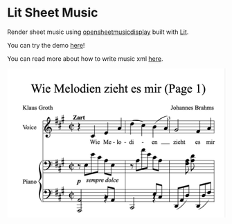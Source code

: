 # Lit Sheet Music

Render sheet music using [opensheetmusicdisplay](https://github.com/opensheetmusicdisplay/opensheetmusicdisplay) built with [Lit](https://lit.dev).

You can try the demo [here](https://rodydavis.github.io/lit-sheet-music/)!

You can read more about how to write music xml [here](https://www.musicxml.com/).

![](/screenshot.png)
